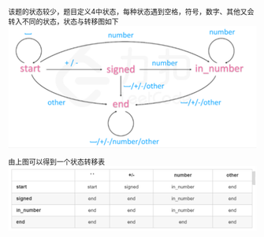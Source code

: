该题的状态较少，题目定义4中状态，每种状态遇到空格，符号，数字、其他又会转入不同的状态，状态与转移图如下
![image](https://github.com/jim4399266/leetcode_FMS/blob/main/%238%20%E5%AD%97%E7%AC%A6%E4%B8%B2%E8%BD%AC%E6%8D%A2%E6%95%B4%E6%95%B0%20(atoi)/%E5%BE%AE%E4%BF%A1%E6%88%AA%E5%9B%BE_20210218162447.png)

由上图可以得到一个状态转移表
![image](https://github.com/jim4399266/leetcode_FMS/blob/main/%238%20%E5%AD%97%E7%AC%A6%E4%B8%B2%E8%BD%AC%E6%8D%A2%E6%95%B4%E6%95%B0%20(atoi)/%E5%BE%AE%E4%BF%A1%E6%88%AA%E5%9B%BE_20210218162508.png)

